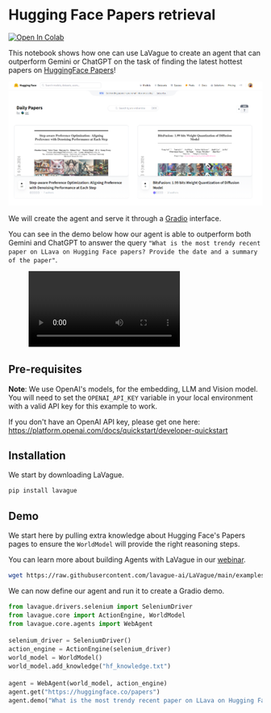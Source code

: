 # Hugging Face Papers retrieval

<a target="_blank" href="https://colab.research.google.com/github/lavague-ai/LaVague/blob/main/docs/docs/examples/notebooks/hf-paper-retrieval-example.ipynb">
<img src="https://colab.research.google.com/assets/colab-badge.svg" alt="Open In Colab"></a>

This notebook shows how one can use LaVague to create an agent that can outperform Gemini or ChatGPT on the task of finding the latest hottest papers on [HuggingFace Papers](https://huggingface.co/papers)!

![HuggingFace paper example](../../assets/papers.png)

We will create the agent and serve it through a [Gradio](https://huggingface.co/papers) interface.

You can see in the demo below how our agent is able to outperform both Gemini and ChatGPT to answer the query `"What is the most trendy recent paper on LLava on Hugging Face papers? Provide the date and a summary of the paper"`.

<figure class="video_container">
  <video controls="true" allowfullscreen="true">
    <source src="https://github.com/lavague-ai/LaVague/blob/main/docs/assets/hf_demo_papers.mp4?raw=true" type="video/mp4">
  </video>
</figure>

## Pre-requisites

**Note**: We use OpenAI's models, for the embedding, LLM and Vision model. You will need to set the `OPENAI_API_KEY` variable in your local environment with a valid API key for this example to work.

If you don't have an OpenAI API key, please get one here: https://platform.openai.com/docs/quickstart/developer-quickstart

## Installation

We start by downloading LaVague.

```bash
pip install lavague
```

## Demo

We start here by pulling extra knowledge about Hugging Face's Papers pages to ensure the `WorldModel` will provide the right reasoning steps.

You can learn more about building Agents with LaVague in our [webinar](https://www.youtube.com/watch?v=bNE4s8h3CIc).

```bash
wget https://raw.githubusercontent.com/lavague-ai/LaVague/main/examples/knowledge/hf_knowledge.txt
```

We can now define our agent and run it to create a Gradio demo.

```python
from lavague.drivers.selenium import SeleniumDriver
from lavague.core import ActionEngine, WorldModel
from lavague.core.agents import WebAgent

selenium_driver = SeleniumDriver()
action_engine = ActionEngine(selenium_driver)
world_model = WorldModel()
world_model.add_knowledge("hf_knowledge.txt")

agent = WebAgent(world_model, action_engine)
agent.get("https://huggingface.co/papers")
agent.demo("What is the most trendy recent paper on LLava on Hugging Face papers? Provide the date and a summary of the paper")
```
